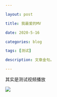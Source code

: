 ```yaml
---

layout: post

title: 我最爱的MV

date: 2020-5-16

categories: blog

tags: [测试]

description: 文章金句。

---
```


其实是测试视频播放

<img src="http://qa2kl761k.bkt.clouddn.com/Taylor%20Swift%20-%20...Ready%20For%20It_y0025o3by3o_4_0%20%5Bmqms%5D.mp4" />
